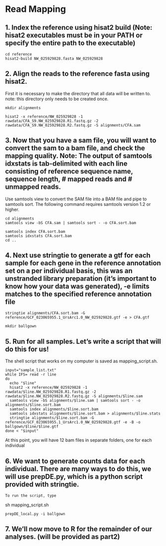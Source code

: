 # Read Mapping

## 1.	Index the reference using hisat2 build (Note: hisat2 executables must be in your PATH or specify the entire path to the executable)
```
cd reference
hisat2-build NW_025929828.fasta NW_025929828
```

## 2.	Align the reads to the reference fasta using hisat2.
First it is necessary to make the directory that all data will be written to. note: this directory only needs to be created once.
```
mkdir alignments 

hisat2 -x reference/NW_025929828 -1 rawdata/CFA_S9.NW_025929828.R1.fastq.gz -2 rawdata/CFA_S9.NW_025929828.R2.fastq.gz -S alignments/CFA.sam
```
## 3.	Now that you have a sam file, you will want to convert the sam to a bam file, and check the mapping quality. Note: The output of samtools idxstats is tab-delimited with each line consisting of reference sequence name, sequence length, # mapped reads and # unmapped reads.

Use samtools view to convert the SAM file into a BAM file and pipe to samtools sort. The following command requires samtools version 1.2 or higher.
```
cd alignments 
samtools view -bS CFA.sam | samtools sort - -o CFA.sort.bam
```

```
samtools index CFA.sort.bam
samtools idxstats CFA.sort.bam
cd ..
```
## 4.	Next use stringtie to generate a gtf for each sample for each gene in the reference annotation set on a per individual basis, this was an unstranded library preparation (it’s important to know how your data was generated), -e limits matches to the specified reference annotation file
```
stringtie alignments/CFA.sort.bam -G reference/GCF_023065955.1_UrsArc1.0_NW_025929828.gtf -e > CFA.gtf

mkdir ballgown
```
## 5.	Run for all samples. Let’s write a script that will do this for us! 
The shell script that works on my computer is saved as mapping_script.sh. 
```
input="sample_list.txt"
while IFS= read -r line
do
  echo "$line"
  hisat2 -x reference/NW_025929828 -1 rawdata/$line.NW_025929828.R1.fastq.gz -2 rawdata/$line.NW_025929828.R2.fastq.gz -S alignments/$line.sam
  samtools view -bS alignments/$line.sam | samtools sort - -o alignments/$line.sort.bam
  samtools index alignments/$line.sort.bam
  samtools idxstats alignments/$line.sort.bam > alignments/$line.stats
  stringtie alignments/$line.sort.bam -G reference/GCF_023065955.1_UrsArc1.0_NW_025929828.gtf -e -B -o ballgown/$line/$line.gtf
done < "$input"
```
At this point, you will have 12 bam files in separate folders, one for each individual 
## 6.	We want to generate counts data for each individual. There are many ways to do this, we will use prepDE.py, which is a python script provided with stringtie.  
```
To run the script, type
```
sh mapping_script.sh
```
prepDE_local.py -i ballgown
```
## 7.	We’ll now move to R for the remainder of our analyses. (will be provided as part2)
